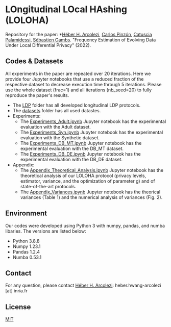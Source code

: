 # LOngitudinal LOcal HAshing (LOLOHA)
Repository for the paper: *[Héber H. Arcolezi](https://hharcolezi.github.io/), [Carlos Pinzón](https://www.caph.info/), [Catuscia Palamidessi](http://www.lix.polytechnique.fr/Labo/Catuscia.Palamidessi/), [Sébastien Gambs](https://sebastiengambs.openum.ca/). "Frequency Estimation of Evolving Data Under Local Differential Privacy" (2022).

## Codes & Datasets
All experiments in the paper are repeated over 20 iterations. Here we provide four Jupyter notebooks that use a reduced fraction of the respective dataset to decrease execution time through 5 iterations. Please use the whole dataset (frac=1) and all iterations (nb_seed=20) to fully reproduce the paper's results.

- The [LDP](https://github.com/hharcolezi/LOLOHA/tree/main/LDP) folder has all developed longitudinal LDP protocols.
- The [datasets](https://github.com/hharcolezi/LOLOHA/tree/main/datasets) folder has all used datastes.
- Experiments:
  - The [Experiments_Adult.ipynb](https://github.com/hharcolezi/LOLOHA/blob/main/Experiments_Adult.ipynb) Jupyter notebook has the experimental evaluation with the Adult dataset.
  - The [Experiments_Syn.ipynb](https://github.com/hharcolezi/LOLOHA/blob/main/Experiments_Syn.ipynb) Jupyter notebook has the experimental evaluation with the Synthetic dataset.
  - The [Experiments_DB_MT.ipynb](https://github.com/hharcolezi/LOLOHA/blob/main/Experiments_DB_MT.ipynb) Jupyter notebook has the experimental evaluation with the DB_MT dataset.
  - The [Experiments_DB_DE.ipynb](https://github.com/hharcolezi/LOLOHA/blob/main/Experiments_DB_DE.ipynb) Jupyter notebook has the experimental evaluation with the DB_DE dataset.
- Appendix:
  - The [Appendix_Theoretical_Analysis.ipynb](https://github.com/hharcolezi/LOLOHA/blob/main/Appendix_LOLOHA_Analysis.ipynb) Jupyter notebook has the theoretical analysis of our LOLOHA protocol (privacy levels, estimator, variance, and the optimization of parameter g) and of state-of-the-art protocols.
  - The [Appendix_Variances.ipynb](https://github.com/hharcolezi/LOLOHA/blob/main/Appendix_Variances.ipynb) Jupyter notebook has the theorical variances (Table 1) and the numerical analysis of variances (Fig. 2).

## Environment
Our codes were developed using Python 3 with numpy, pandas, and numba libaries. The versions are listed below:

- Python 3.8.8
- Numpy 1.23.1
- Pandas 1.2.4
- Numba 0.53.1

## Contact
For any question, please contact [Héber H. Arcolezi](https://hharcolezi.github.io/): heber.hwang-arcolezi [at] inria.fr

## License
[MIT](https://github.com/hharcolezi/LOLOHA/blob/main/LICENSE)